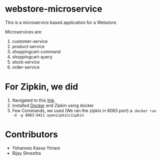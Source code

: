 # webstore-microservice
This is a microservice based application for a Webstore.

Microservices are:
1. customer-service
2. product-service
3. shoppingcart-command
4. shoppingcart-query
5. stock-service
6. order-service

# For Zipkin, we did
1. Navigated to this [link](https://zipkin.io/pages/quickstart). 
2. Installed [Docker](https://runnable.com/docker/install-docker-on-macos) and Zipkin using docker
3. Few Commands, we used (We ran the zipkin in 8083 port)
   a. `docker run -d -p 8083:9411 openzipkin/zipkin`


# Contributors
- Yohannes Kassa Yimam
- Bijay Shrestha